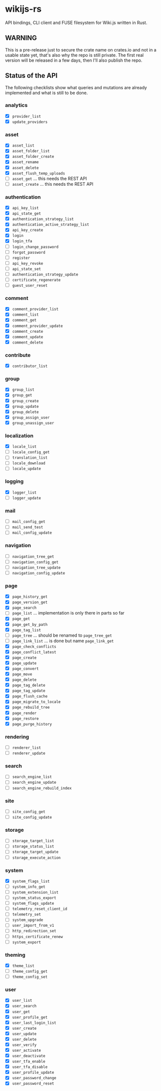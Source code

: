 # wikijs-rs
API bindings, CLI client and FUSE filesystem for Wiki.js written in Rust.

## WARNING
This is a pre-release just to secure the crate name on crates.io and not
in a usable state yet, that's also why the repo is still private. The first
real version will be released in a few days, then I'll also publish the repo.

## Status of the API
The following checklists show what queries and mutations are already
implemented and what is still to be done.

### analytics
- [x] `provider_list`
- [x] `update_providers`

### asset
- [x] `asset_list`
- [x] `asset_folder_list`
- [x] `asset_folder_create`
- [x] `asset_rename`
- [x] `asset_delete`
- [x] `asset_flush_temp_uploads`
- [ ] `asset_get` ... this needs the REST API
- [ ] `asset_create` ... this needs the REST API

### authentication
- [x] `api_key_list`
- [x] `api_state_get`
- [x] `authentication_strategy_list`
- [x] `authentication_active_strategy_list`
- [x] `api_key_create`
- [x] `login`
- [x] `login_tfa`
- [ ] `login_change_password`
- [ ] `forgot_password`
- [ ] `register`
- [ ] `api_key_revoke`
- [ ] `api_state_set`
- [ ] `authentication_strategy_update`
- [ ] `certificate_regenerate`
- [ ] `guest_user_reset`

### comment
- [x] `comment_provider_list`
- [x] `comment_list`
- [x] `comment_get`
- [x] `comment_provider_update`
- [x] `comment_create`
- [x] `comment_update`
- [x] `comment_delete`

### contribute
- [x] `contributor_list`

### group
- [x] `group_list`
- [x] `group_get`
- [x] `group_create`
- [x] `group_update`
- [x] `group_delete`
- [x] `group_assign_user`
- [x] `group_unassign_user`

### localization
- [x] `locale_list`
- [ ] `locale_config_get`
- [ ] `translation_list`
- [ ] `locale_download`
- [ ] `locale_update`

### logging
- [x] `logger_list`
- [ ] `logger_update`

### mail
- [ ] `mail_config_get`
- [ ] `mail_send_test`
- [ ] `mail_config_update`

### navigation
- [ ] `navigation_tree_get`
- [ ] `navigation_config_get`
- [ ] `navigation_tree_update`
- [ ] `navigation_config_update`

### page
- [x] `page_history_get`
- [x] `page_version_get`
- [x] `page_search`
- [ ] `page_list` ... implementation is only there in parts so far
- [x] `page_get`
- [x] `page_get_by_path`
- [x] `page_tag_list`
- [ ] `page_tree` ... should be renamed to `page_tree_get`
- [ ] `page_link_list` ... is done but name `page_link_get`
- [x] `page_check_conflicts`
- [x] `page_conflict_latest`
- [x] `page_create`
- [x] `page_update`
- [x] `page_convert`
- [x] `page_move`
- [x] `page_delete`
- [x] `page_tag_delete`
- [x] `page_tag_update`
- [x] `page_flush_cache`
- [x] `page_migrate_to_locale`
- [x] `page_rebuild_tree`
- [x] `page_render`
- [x] `page_restore`
- [x] `page_purge_history`

### rendering
- [ ] `renderer_list`
- [ ] `renderer_update`

### search
- [ ] `search_engine_list`
- [ ] `search_engine_update`
- [ ] `search_engine_rebuild_index`

### site
- [ ] `site_config_get`
- [ ] `site_config_update`

### storage
- [ ] `storage_target_list`
- [ ] `storage_status_list`
- [ ] `storage_target_update`
- [ ] `storage_execute_action`

### system
- [x] `system_flags_list`
- [ ] `system_info_get`
- [ ] `system_extension_list`
- [ ] `system_status_export`
- [ ] `system_flags_update`
- [ ] `telemetry_reset_client_id`
- [ ] `telemetry_set`
- [ ] `system_upgrade`
- [ ] `user_import_from_v1`
- [ ] `http_redirection_set`
- [ ] `https_certificate_renew`
- [ ] `system_export`

### theming
- [x] `theme_list`
- [ ] `theme_config_get`
- [ ] `theme_config_set`

### user
- [x] `user_list`
- [x] `user_search`
- [x] `user_get`
- [x] `user_profile_get`
- [x] `user_last_login_list`
- [x] `user_create`
- [x] `user_update`
- [x] `user_delete`
- [x] `user_verify`
- [x] `user_activate`
- [x] `user_deactivate`
- [x] `user_tfa_enable`
- [x] `user_tfa_disable`
- [x] `user_profile_update`
- [x] `user_password_change`
- [x] `user_password_reset`
